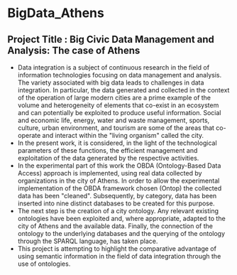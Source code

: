 # BigData_Athens

## Project Title : Big Civic Data Management and Analysis: The case of Athens

 - Data integration is a subject of continuous research in the field of information technologies focusing on data management and analysis. The variety associated with big data leads to challenges in data integration. In particular, the data generated and collected in the context of the operation of large modern cities are a prime example of the volume and heterogeneity of elements that co-exist in an ecosystem and can potentially be exploited to produce useful information. Social and economic life, energy, water and waste management, sports, culture, urban environment, and tourism are some of the areas that co-operate and interact within the "living organism" called the city.
 - In the present work, it is considered, in the light of the technological parameters of these functions, the efficient management and exploitation of the data generated by the respective activities. 
 - In the experimental part of this work the OBDA (Ontology-Based Data Access) approach is implemented, using real data collected by organizations in the city of Athens. In order to allow the experimental implementation of the OBDA framework chosen (Ontop) the collected data has been "cleaned". Subsequently, by category, data has been inserted into nine distinct databases to be created for this purpose. 
 - The next step is the creation of a city ontology. Any relevant existing ontologies have been exploited and, where appropriate, adapted to the city of Athens and the available data. Finally, the connection of the ontology to the underlying databases and the querying of the ontology through the SPARQL language, has taken place.
 - This project is attempting to highlight the comparative advantage of using semantic information in the field of data integration through the use of ontologies.

